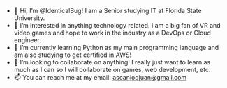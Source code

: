 - 👋 Hi, I’m @IdenticalBug! I am a Senior studying IT at Florida State University.
- 👀 I’m interested in anything technology related. I am a big fan of VR and video games and hope to work in the industry as a DevOps or Cloud engineer.
- 🌱 I’m currently learning Python as my main programming language and am also studying to get certified in AWS!
- 💞️ I’m looking to collaborate on anything! I really just want to learn as much as I can so I will collaborate on games, web development, etc.
- 📫 You can reach me at my email: ascaniodjuan@gmail.com

<!---
IdenticalBug/IdenticalBug is a ✨ special ✨ repository because its `README.md` (this file) appears on your GitHub profile.
You can click the Preview link to take a look at your changes.
--->
